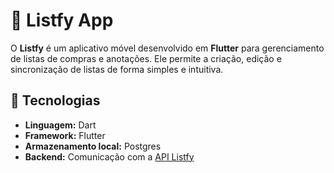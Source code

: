 # 📱 Listfy App

O **Listfy** é um aplicativo móvel desenvolvido em **Flutter** para gerenciamento de listas de compras e anotações. Ele permite a criação, edição e sincronização de listas de forma simples e intuitiva.

## 🚀 Tecnologias

- **Linguagem:** Dart
- **Framework:** Flutter
- **Armazenamento local:** Postgres
- **Backend:** Comunicação com a [API Listfy](https://github.com/danilohonda/ListfyAPI)
